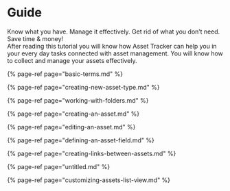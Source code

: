 # Guide

Know what you have. Manage it effectively. Get rid of what you don’t need. Save time & money!   
After reading this tutorial you will know how Asset Tracker can help you in your every day tasks connected with asset management. You will know how to collect and manage your assets effectively.

{% page-ref page="basic-terms.md" %}

{% page-ref page="creating-new-asset-type.md" %}

{% page-ref page="working-with-folders.md" %}

{% page-ref page="creating-an-asset.md" %}

{% page-ref page="editing-an-asset.md" %}

{% page-ref page="defining-an-asset-field.md" %}

{% page-ref page="creating-links-between-assets.md" %}

{% page-ref page="untitled.md" %}

{% page-ref page="customizing-assets-list-view.md" %}



